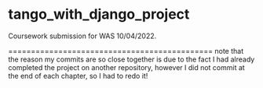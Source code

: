 # tango_with_django_project

Coursework submission for WAS 10/04/2022.

=============================================
note that the reason my commits are so close together is due to the fact I had already completed the project on another repository, however I did not commit at the end of each chapter, so I had to redo it!
